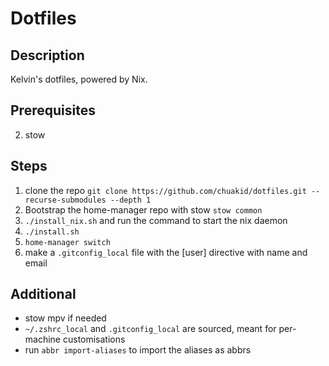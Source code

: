 # Dotfiles

## Description

Kelvin's dotfiles, powered by Nix.

## Prerequisites

2. stow

## Steps

1. clone the repo `git clone https://github.com/chuakid/dotfiles.git --recurse-submodules --depth 1`
2. Bootstrap the home-manager repo with stow `stow common`
3. `./install_nix.sh` and run the command to start the nix daemon
4. `./install.sh`
5. `home-manager switch`
6. make a `.gitconfig_local` file with the [user] directive with name and email

## Additional

- stow mpv if needed
- `~/.zshrc_local` and `.gitconfig_local` are sourced, meant for per-machine customisations
- run `abbr import-aliases` to import the aliases as abbrs

